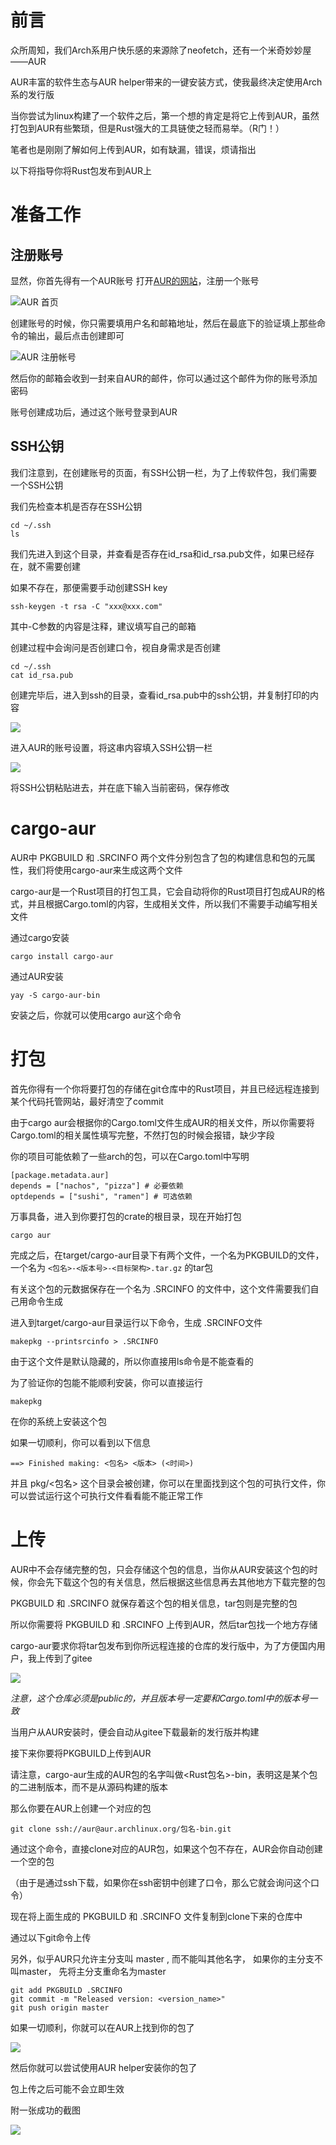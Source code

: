 # 前言

众所周知，我们Arch系用户快乐感的来源除了neofetch，还有一个米奇妙妙屋——AUR

AUR丰富的软件生态与AUR helper带来的一键安装方式，使我最终决定使用Arch系的发行版

当你尝试为linux构建了一个软件之后，第一个想的肯定是将它上传到AUR，虽然打包到AUR有些繁琐，但是Rust强大的工具链使之轻而易举。（R门！）

笔者也是刚刚了解如何上传到AUR，如有缺漏，错误，烦请指出

以下将指导你将Rust包发布到AUR上

# 准备工作

## 注册账号

显然，你首先得有一个AUR账号 打开[AUR的网站](https://aur.archlinux.org/)，注册一个账号

![AUR 首页](AUR_home_page.png)

创建账号的时候，你只需要填用户名和邮箱地址，然后在最底下的验证填上那些命令的输出，最后点击创建即可

![AUR 注册帐号](AUR_reg_page.png)

然后你的邮箱会收到一封来自AUR的邮件，你可以通过这个邮件为你的账号添加密码

账号创建成功后，通过这个账号登录到AUR

## SSH公钥 

我们注意到，在创建账号的页面，有SSH公钥一栏，为了上传软件包，我们需要一个SSH公钥

我们先检查本机是否存在SSH公钥

```
cd ~/.ssh
ls
```

我们先进入到这个目录，并查看是否存在id_rsa和id_rsa.pub文件，如果已经存在，就不需要创建

如果不存在，那便需要手动创建SSH key

```
ssh-keygen -t rsa -C "xxx@xxx.com"
```

其中-C参数的内容是注释，建议填写自己的邮箱

创建过程中会询问是否创建口令，视自身需求是否创建

```
cd ~/.ssh
cat id_rsa.pub
```

创建完毕后，进入到ssh的目录，查看id_rsa.pub中的ssh公钥，并复制打印的内容

![](cat_ssh_pub_key.png)

进入AUR的账号设置，将这串内容填入SSH公钥一栏

![](add_ssh_key_to_AUR.png)

将SSH公钥粘贴进去，并在底下输入当前密码，保存修改

# cargo-aur 

AUR中 PKGBUILD 和 .SRCINFO 两个文件分别包含了包的构建信息和包的元属性，我们将使用cargo-aur来生成这两个文件

cargo-aur是一个Rust项目的打包工具，它会自动将你的Rust项目打包成AUR的格式，并且根据Cargo.toml的内容，生成相关文件，所以我们不需要手动编写相关文件

通过cargo安装
```
cargo install cargo-aur
```

通过AUR安装
```
yay -S cargo-aur-bin
```

安装之后，你就可以使用cargo aur这个命令

# 打包

首先你得有一个你将要打包的存储在git仓库中的Rust项目，并且已经远程连接到某个代码托管网站，最好清空了commit

由于cargo aur会根据你的Cargo.toml文件生成AUR的相关文件，所以你需要将Cargo.toml的相关属性填写完整，不然打包的时候会报错，缺少字段

你的项目可能依赖了一些arch的包，可以在Cargo.toml中写明
```
[package.metadata.aur]
depends = ["nachos", "pizza"] # 必要依赖
optdepends = ["sushi", "ramen"] # 可选依赖
```

万事具备，进入到你要打包的crate的根目录，现在开始打包
```
cargo aur
```

完成之后，在target/cargo-aur目录下有两个文件，一个名为PKGBUILD的文件，一个名为
`<包名>-<版本号>-<目标架构>.tar.gz`
的tar包

有关这个包的元数据保存在一个名为 .SRCINFO 的文件中，这个文件需要我们自己用命令生成

进入到target/cargo-aur目录运行以下命令，生成 .SRCINFO文件

```
makepkg --printsrcinfo > .SRCINFO
```

由于这个文件是默认隐藏的，所以你直接用ls命令是不能查看的

为了验证你的包能不能顺利安装，你可以直接运行

```
makepkg
```

在你的系统上安装这个包

如果一切顺利，你可以看到以下信息

```
==> Finished making: <包名> <版本> (<时间>)
```

并且 pkg/<包名> 这个目录会被创建，你可以在里面找到这个包的可执行文件，你可以尝试运行这个可执行文件看看能不能正常工作

# 上传

AUR中不会存储完整的包，只会存储这个包的信息，当你从AUR安装这个包的时候，你会先下载这个包的有关信息，然后根据这些信息再去其他地方下载完整的包

PKGBUILD 和 .SRCINFO 就保存着这个包的相关信息，tar包则是完整的包

所以你需要将 PKGBUILD 和 .SRCINFO 上传到AUR，然后tar包找一个地方存储

cargo-aur要求你将tar包发布到你所远程连接的仓库的发行版中，为了方便国内用户，我上传到了gitee

![](gitee_release.png)

_注意，这个仓库必须是public的，并且版本号一定要和Cargo.toml中的版本号一致_

当用户从AUR安装时，便会自动从gitee下载最新的发行版并构建

接下来你要将PKGBUILD上传到AUR

请注意，cargo-aur生成的AUR包的名字叫做<Rust包名>-bin，表明这是某个包的二进制版本，而不是从源码构建的版本

那么你要在AUR上创建一个对应的包

```
git clone ssh://aur@aur.archlinux.org/包名-bin.git
```

通过这个命令，直接clone对应的AUR包，如果这个包不存在，AUR会你自动创建一个空的包

（由于是通过ssh下载，如果你在ssh密钥中创建了口令，那么它就会询问这个口令）

现在将上面生成的 PKGBUILD 和 .SRCINFO 文件复制到clone下来的仓库中

通过以下git命令上传

另外，似乎AUR只允许主分支叫 master , 而不能叫其他名字， 如果你的主分支不叫master， 先将主分支重命名为master

```
git add PKGBUILD .SRCINFO
git commit -m "Released version: <version_name>"
git push origin master
```

如果一切顺利，你就可以在AUR上找到你的包了

![](AUR_uploaded_package.png)

然后你就可以尝试使用AUR helper安装你的包了

包上传之后可能不会立即生效

附一张成功的截图

![](yay_succeed.png)
